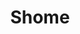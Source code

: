 ---
title: "Shome"
name: "Shome"
link: "https://shome-housing.herokuapp.com/"
start_date: "2019-05-01"
one_liner: "Summer Subleasing Platform for Students"
tech_stack: [
    "ruby",
    "ruby on rails",
    "UI",
    "web",
    "fullstack",
    "frontend",
    "backend",
]
tech: "Ruby on Rails"
header_link: "https://shome-housing.herokuapp.com/"
hackathon:
github_link: 
devpost_link: 
youtube_embed_link:
header_image: ""
header_image_alt_txt:
footer_image: ""
footer_image_alt_txt:
---